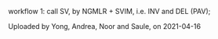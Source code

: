 workflow 1: call SV, by NGMLR + SVIM, i.e. INV and DEL (PAV);

Uploaded by  Yong, Andrea, Noor and Saule, on 2021-04-16
